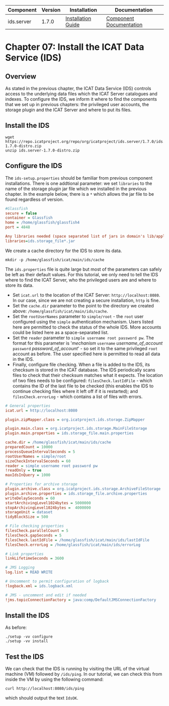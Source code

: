 | Component   | Version | Installation                                                                                | Documentation |
| ---------   | ------- | ------------                                                                                | ------------- |
| ids.server  | 1.7.0   | [Installation Guide](https://repo.icatproject.org/site/ids/server/1.7.0/installation.html)  | [Component Documentation](https://icatproject.org/user-documentation/icat-data-service/) |

Chapter 07: Install the ICAT Data Service (IDS)
==============================================

Overview
--------

As stated in the previous chapter, the ICAT Data Service (IDS) controls access to the underlying data files which the ICAT Server catalogues and indexes. To configure the IDS, we inform it where to find the components that we set up in previous chapters: the privileged user accounts, the storage plugin and the ICAT Server and where to put its files.

Install the IDS
---------------
```Shell
wget https://repo.icatproject.org/repo/org/icatproject/ids.server/1.7.0/ids.server-1.7.0-distro.zip
unzip ids.server-1.7.0-distro.zip
```

Configure the IDS
-----------------

The `ids-setup.properties` should be familiar from previous component installations. There is one addtional parameter: we set `libraries` to the name of the storage plugin jar file which we installed in the previous chapter. In the example below, there is a `*` which allows the jar file to be found regardless of version.

```INI
#Glassfish
secure = false
container = Glassfish
home = /home/glassfish/glassfish4
port = 4848

Any libraries needed (space separated list of jars in domain's lib/applibs
libraries=ids.storage_file*.jar
```

We create a cache directory for the IDS to store its data.
```Shell
mkdir -p /home/glassfish/icat/main/ids/cache
```

The `ids.properties` file is quite large but most of the parameters can safely be left as their default values. For this tutorial, we only need to tell the IDS where to find the ICAT Server, who the privileged users are and where to store its data. 
* Set `icat.url` to the location of the ICAT Server: `http://localhost:8080`. In our case, since we are not creating a secure installation, `http` is fine.
* Set the `cache.dir` parameter to the point to the directory we created above: `/home/glassfish/icat/main/ids/cache`. 
* Set the `rootUserNames` parameter to `simple/root` - the `root` user configured using the `simple` authentication mechanism. Users listed here are permitted to check the status of the whole IDS. More accounts could be listed here as a space-separated list. 
* Set the `reader` parameter to `simple username root password pw`. The format for this parameter is '*mechanism* `username` *username_of_account* `password` *password_of_account*' - so set it to the same privileged `root` account as before. The user specified here is permitted to read all data in the IDS.
* Finally, configure file checking. When a file is added to the IDS, its checksum is stored in the ICAT database. The IDS periodically scans files to check that their checksum matches what it expects. The location of two files needs to be configured: `filesCheck.lastIdFile` - which contains the ID of the last file to be checked (this enables the IDS to continue checking files where it left off if it is restarted); and `filesCheck.errorLog` - which contains a list of files with errors.

```INI
# General properties
icat.url = http://localhost:8080

plugin.zipMapper.class = org.icatproject.ids.storage.ZipMapper

plugin.main.class = org.icatproject.ids.storage.MainFileStorage
plugin.main.properties = ids.storage_file.main.properties

cache.dir = /home/glassfish/icat/main/ids/cache
preparedCount = 10000
processQueueIntervalSeconds = 5
rootUserNames = simple/root
sizeCheckIntervalSeconds = 60
reader = simple username root password pw
!readOnly = true
maxIdsInQuery = 1000

# Properties for archive storage
plugin.archive.class = org.icatproject.ids.storage.ArchiveFileStorage
plugin.archive.properties = ids.storage_file.archive.properties
writeDelaySeconds = 60
startArchivingLevel1024bytes = 5000000
stopArchivingLevel1024bytes =  4000000
storageUnit = dataset
tidyBlockSize = 500

# File checking properties
filesCheck.parallelCount = 5
filesCheck.gapSeconds = 5
filesCheck.lastIdFile = /home/glassfish/icat/main/ids/lastIdFile
filesCheck.errorLog = /home/glassfish/icat/main/ids/errorLog

# Link properties
linkLifetimeSeconds = 3600

# JMS Logging
log.list = READ WRITE

# Uncomment to permit configuration of logback
!logback.xml = ids.logback.xml

# JMS - uncomment and edit if needed
!jms.topicConnectionFactory = java:comp/DefaultJMSConnectionFactory
```

Install the IDS
---------------
As before:
```Shell
./setup -vv configure
./setup -vv install
```

Test the IDS
------------

We can check that the IDS is running by visiting the URL of the virtual machine (VM) followed by `/ids/ping`. In our tutorial, we can check this from inside the VM by using the following command:
```Shell
curl http://localhost:8080/ids/ping
```
which should output the text `IdsOK`.